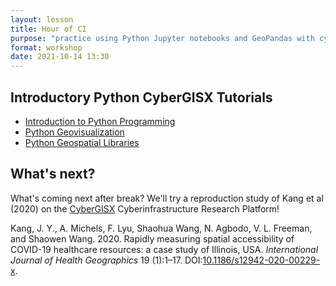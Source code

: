 ```yaml
---
layout: lesson
title: Hour of CI
purpose: "practice using Python Jupyter notebooks and GeoPandas with cyberinfrastructure"
format: workshop
date: 2021-10-14 13:30
---
```


## Introductory Python CyberGISX Tutorials

- [Introduction to Python Programming](https://cybergisxhub.cigi.illinois.edu/notebook/introduction-to-python-programming/)
- [Python Geovisualization](https://cybergisxhub.cigi.illinois.edu/notebook/python-geovisualization/)
- [Python Geospatial Libraries](https://cybergisxhub.cigi.illinois.edu/notebook/python-geospatial-libraries/)

## What's next?

What's coming next after break? We'll try a reproduction study of Kang et al (2020) on the [CyberGISX](https://cybergis.illinois.edu/) Cyberinfrastructure Research Platform!

Kang, J. Y., A. Michels, F. Lyu, Shaohua Wang, N. Agbodo, V. L. Freeman, and Shaowen Wang. 2020. Rapidly measuring spatial accessibility of COVID-19 healthcare resources: a case study of Illinois, USA. *International Journal of Health Geographics* 19 (1):1–17. DOI:[10.1186/s12942-020-00229-x](https://doi.org/10.1186/s12942-020-00229-x).
